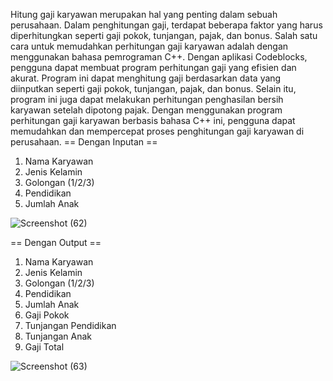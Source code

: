 Hitung gaji karyawan merupakan hal yang penting dalam sebuah perusahaan. Dalam penghitungan gaji, terdapat beberapa faktor yang harus diperhitungkan seperti gaji pokok, tunjangan, pajak, dan bonus. Salah satu cara untuk memudahkan perhitungan gaji karyawan adalah dengan menggunakan bahasa pemrograman C++. Dengan aplikasi Codeblocks, pengguna dapat membuat program perhitungan gaji yang efisien dan akurat. Program ini dapat menghitung gaji berdasarkan data yang diinputkan seperti gaji pokok, tunjangan, pajak, dan bonus. Selain itu, program ini juga dapat melakukan perhitungan penghasilan bersih karyawan setelah dipotong pajak. Dengan menggunakan program perhitungan gaji karyawan berbasis bahasa C++ ini, pengguna dapat memudahkan dan mempercepat proses penghitungan gaji karyawan di perusahaan.
== Dengan Inputan ==
1. Nama Karyawan
2. Jenis Kelamin
3. Golongan (1/2/3)
4. Pendidikan
5. Jumlah Anak

![Screenshot (62)](https://user-images.githubusercontent.com/113325901/227751850-dec4488c-56a3-4c16-b253-9c6af07ef6ab.png)

== Dengan Output ==
1. Nama Karyawan
2. Jenis Kelamin
3. Golongan (1/2/3)
4. Pendidikan
5. Jumlah Anak
6. Gaji Pokok
7. Tunjangan Pendidikan
8. Tunjangan Anak
9. Gaji Total

![Screenshot (63)](https://user-images.githubusercontent.com/113325901/227751966-cb534586-bef3-4ee2-bb51-497c6094a346.png)
